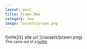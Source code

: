 ```yaml
---
layout: post
title: Prawn Mee
category: nom
image: /assets/prawn.png 
---
```


![mhk]({{ site.url }}/assets/prawn.png)
<br>
<sub>This came out of a <a href="http://www.asiansupermarket365.com/Tean-s-Gourmet-Penang-Malaysia-Prawn-Noodle-Paste-p/s0014.html" targe="_blank">bottle</a>.</sub>

